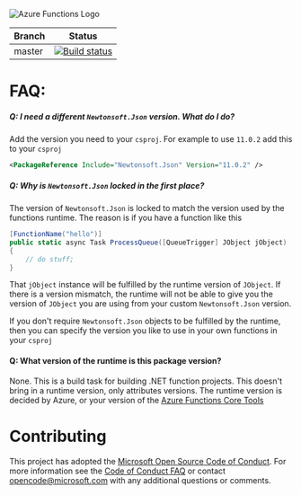 ﻿![Azure Functions Logo](https://raw.githubusercontent.com/Azure/azure-functions-cli/master/src/Azure.Functions.Cli/npm/assets/azure-functions-logo-color-raster.png)

|Branch|Status|
|---|---|
|master|[![Build status](https://ci.appveyor.com/api/projects/status/54b2dh9ge9f8g3mg/branch/master?svg=true)](https://ci.appveyor.com/project/appsvc/azure-functions-vs-build-sdk/branch/master)|

# FAQ:

##### Q: I need a different `Newtonsoft.Json` version. What do I do?
Add the version you need to your `csproj`. For example to use `11.0.2` add this to your `csproj`

```xml
<PackageReference Include="Newtonsoft.Json" Version="11.0.2" />
```

##### Q: Why is `Newtonsoft.Json` locked in the first place?
The version of `Newtonsoft.Json` is locked to match the version used by the functions runtime. The reason is if you have a function like this

```cs
[FunctionName("hello")]
public static async Task ProcessQueue([QueueTrigger] JObject jObject)
{
    // do stuff;
}
```

That `jObject` instance will be fulfilled by the runtime version of `JObject`. If there is a version mismatch, the runtime will not be able to give you the version of `JObject` you are using from your custom `Newtonsoft.Json` version.

If you don't require `Newtonsoft.Json` objects to be fulfilled by the runtime, then you can specify the version you like to use in your own functions in your `csproj`

#### Q: What version of the runtime is this package version?
None. This is a build task for building .NET function projects. This doesn't bring in a runtime version, only attributes versions. The runtime version is decided by Azure, or your version of the [Azure Functions Core Tools](https://github.com/Azure/azure-functions-core-tools)



# Contributing

This project has adopted the [Microsoft Open Source Code of Conduct](https://opensource.microsoft.com/codeofconduct/). For more information see the [Code of Conduct FAQ](https://opensource.microsoft.com/codeofconduct/faq/) or contact [opencode@microsoft.com](mailto:opencode@microsoft.com) with any additional questions or comments.
